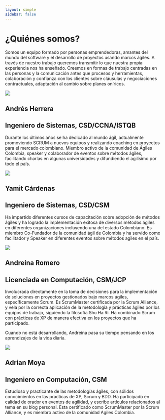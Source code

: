 ```yaml
---
layout: simple
sidebar: false
---
```


<h1>¿Quiénes somos?</h1>

<p>Somos un equipo formado por personas emprendedoras, amantes
del mundo del software y el desarrollo de proyectos usando marcos ágiles.
A través de nuestro trabajo queremos transmitir lo que
nuestra propia experiencia nos ha enseñado. Creemos en
formas de trabajo centradas en las personas y la comunicación antes que
procesos y herramientas, colaboración y confianza con los clientes sobre
cláusulas y negociaciones contractuales, adaptación al cambio sobre planes
oníricos.</p>

<div id="team">
<section class="team-member">
	<div class="profile">
	<img src="/images/andres.png"/>
	<hgroup><h1>Andrés Herrera<h1><h2>Ingeniero de Sistemas, CSD/CCNA/ISTQB</h2></hgroup>
	</div>
	<div class="resume">
	<p>Durante los últimos años se ha dedicado al mundo ágil, actualmente promoviendo SCRUM a nuevos equipos y realizando coaching en proyectos para el mercado colombiano. Miembro activo de la comunidad de Ágiles Colombia, speaker y colaborador de eventos sobre métodos ágiles, facilitando charlas en algunas universidades y difundiendo el agilísimo por todo el país.</p>
	</div>
</section>
<section class="team-member">
	<div class="profile">
	<img src="/images/yamit.png"/>
	<hgroup><h1>Yamit Cárdenas<h1><h2>Ingeniero de Sistemas, CSD/CSM</h2></hgroup>
	</div>
	<div class="resume">
	<p>Ha impartido diferentes cursos de capacitación sobre adopción de métodos
ágiles y ha logrado la implementación exitosa de diversos métodos ágiles en
diferentes organizaciones incluyendo una del estado Colombiano.
Es miembro Co-Fundador de la comunidad ágil de Colombia y ha servido como
facilitador y Speaker en diferentes eventos sobre métodos agiles en el país.</p>
	</div>
</section>
<section class="team-member">
	<div class="profile">
	<img src="/images/andreina.png"/>
	<hgroup><h1>Andreína Romero<h1><h2>Licenciada en Computación, CSM/JCP</h2></hgroup>
	</div>
	<div class="resume">
	<p>Involucrada directamente en la toma de decisiones para la implementación de soluciones en proyectos gestionados bajo marcos ágiles, específicamente Scrum. Es ScrumMaster certificada
por la Scrum Alliance, y vela por la correcta aplicación de la metodología y prácticas ágiles por los equipos de trabajo, siguiendo la filosofía Shu Ha Ri.
Ha combinado Scrum con prácticas de XP de manera efectiva en los proyectos que ha participado.
 
Cuando no está desarrollando, Andreína pasa su tiempo pensando en los aprendizajes de la vida diaria.</p>
	</div>
</section>
<section class="team-member">
	<div class="profile">
	<img src="/images/adrian.png"/>
	<hgroup><h1>Adrian Moya<h1><h2>Ingeniero en Computación, CSM</h2></hgroup>
	</div>
	<div class="resume">
	<p>Estudioso y practicante de las metodologías ágiles, con sólidos conocimientos en las prácticas de XP, Scrum y BDD. Ha participado en calidad de orador en eventos de agilidad, y escribe artículos relacionados al tema en su blog personal. Esta certificado como ScrumMaster por la Scrum Alliance, y es miembro activo de la comunidad Agiles Colombia.</p>
	</div>
</section>
</div>
